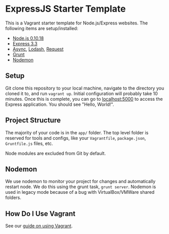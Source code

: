 ExpressJS Starter Template
==========================

This is a Vagrant starter template for Node.js/Express websites. The following items are setup/installed:

* [Node.js 0.10.18](http://nodejs.org/)
* [Express 3.3](http://expressjs.com/)
* [Async](https://github.com/caolan/async), [Lodash](https://github.com/lodash/lodash), [Request](https://github.com/mikeal/request)
* [Grunt](http://gruntjs.com/)
* [Nodemon](https://github.com/remy/nodemon)

Setup
-----

Git clone this repository to your local machine, navigate to the directory you cloned it to, and run `vagrant up`. Initial configuration will probably take 10 minutes. Once this is complete, you can go to [localhost:5000](http://localhost:4000/) to access the Express application. You should see "Hello, World!".

Project Structure
-----------------

The majority of your code is in the `app/` folder. The top level folder is reserved for tools and configs, like your `Vagrantfile`, `package.json`, `Gruntfile.js` files, etc.

Node modules are excluded from Git by default.

Nodemon
-------

We use nodemon to monitor your project for changes and automatically restart node. We do this using the grunt task, `grunt server`. Nodemon is used in legacy mode because of a bug with VirtualBox/VMWare shared folders.

How Do I Use Vagrant
--------------------

See our [guide on using Vagrant](docs/Vagrant.md).